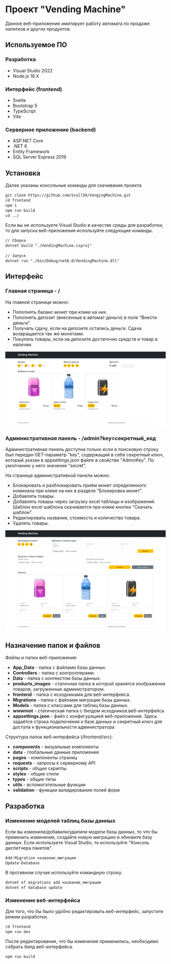# Проект "Vending Machine"

Данное веб-приложение имитирует работу автомата по продаже напитков и других продуктов.
## Используемое ПО
### Разработка
- Visual Studio 2022
- Node.js 16.X

### Интерфейс (frontend)
- Svelte
- Bootstrap 5
- TypeScript
- Vite

### Серверное приложение (backend)
- ASP.NET Core
- .NET 6
- Entity Framework
- SQL Server Express 2019

## Установка
Далее указаны консольные команды для скачивания проекта
```
git clone https://github.com/Scull56/VengingMachine.git
cd frontend
npm i
npm run build
cd ../
```

Если вы не используете Visual Studio в качестве среды для разработки, то для запуска веб-приложения используйте следующие команды.
```
// Сборка
dotnet build "./VendingMachine.csproj"

// Запуск
dotnet run "./bin/Debug/net6.0/VendingMachine.dll"
```

## Интерфейс
### Главная страница - /
На главной странице можно:
- Пополнять баланс монет при клике на них.
- Пополнять депозит (внесенные в автомат деньги) в поле "Внести деньги".
- Получать сдачу, если на депозите остались деньги. Сдача возвращается так же монетами.
- Покупать товары, если на депозите достаточно средств и товар в наличии.

![Страница "Главная"](docs/main.png)
### Административная панель - /admin?key=секретный_код
Административная панель доступна только если в поисковую строку был передан GET-параметр "key", содержащий в себе секретный ключ, который указан в appsettings.json файле в свойстве "AdminKey". По умолчанию у него значение "secret".

На странице административной панели можно:
- Блокировать и разблокировать приём монет определенного номинала при клике на них в разделе "Блокировка монет".
- Добавлять товары.
- Добавлять товары через загрузку excel таблицы и изображений. Шаблон excel шаблона скачивается при клике кнопки "Скачать шаблон".
- Редактировать название, стоимость и количество товара.
- Удалять товары.

![Страница "Административная панель"](docs/admin.png)

## Назначение папок и файлов
Файлы и папки веб-приложения:
- **App_Data** - папка с файлами базы данных.
- **Controllers** - папка с контроллерами.
- **Data** - папка с контекстом базы данных.
- **products_images** - статичная папка в которой хранятся изображения товаров, загруженные администратором.
- **frontend** - папка с исходниками для веб-интерфейса.
- **Migrations** - папка с файлами миграции базы данных.
- **Models** - папка с классами для таблиц базы данных.
- **wwwroot** - статическая папка с билдом исходников.веб-интерфейса
- **appsettings.json** - файл с конфигурацией веб-приложения. Здесь задаётся строка подключения к базе данных и секретный ключ для доступа к функциональности администратора

Структура папок веб-интерфейса (/frontend/src):
- **components** - визуальные компоненты
- **data** - глобальные данные приложения
- **pages** - компоненты страниц
- **requests** - запросы к серверному API
- **scripts** - общие скрипты
- **styles** - общие стили
- **types** - общие типы
- **utils** - вспомогательные функции
- **validation** - функции валидирования полей форм
## Разработка
### Изменение моделей таблиц базы данных
Если вы изменили/добавили/удалили модели базы данных, то что бы применить изменения, создайте новую миграцию и обновите базу данных.
Если используете Visual Studio, то используйте "Консоль диспетчера пакетов".
```
Add-Migration название_миграции
Update-Database
```
В противном случае используйте командную строку.
```
dotnet ef migrations add название_миграции
dotnet ef database update
```
### Изменение веб-интерфейса
Для того, что бы было удобно редактировать веб-интерфейс, запустите режим разработки.
```
cd frontend
npm run dev
```
После редактирования, что бы изменения применились, необходимо собрать билд веб-интерфейса.
```
npm run build
```